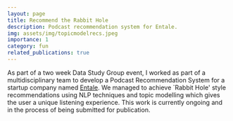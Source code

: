 ```yaml
---
layout: page
title: Recommend the Rabbit Hole
description: Podcast recommendation system for Entale.
img: assets/img/topicmodelrecs.jpeg
importance: 1
category: fun
related_publications: true
---
```


As part of a two week Data Study Group event, I worked as part of a multidisciplinary team to develop a Podcast Recommendation System for a startup company named <a href="https://www.entale.co/">Entale</a>. We managed to achieve `Rabbit Hole' style recommendations using NLP techniques and topic modelling which gives the user a unique listening experience. This work is currently ongoing and in the process of being submitted for publication.

